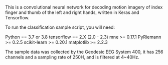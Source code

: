 This is a convolutional neural network for decoding motion imagery of index finger and thumb of the left and right hands, written in Keras and Tensorflow. 

To run the  classification sample script, you will need:

   Python == 3.7 or 3.8
   tensorflow == 2.X (2.0 - 2.3)
   mne >= 0.17.1
   PyRiemann >= 0.2.5
   scikit-learn >= 0.20.1
   matplotlib >= 2.2.3

   The sample data was collected by the Geodesic EEG System 400, it has 256 channels and a sampling rate of 250H, and is filtered at 4~40Hz.
